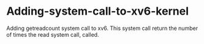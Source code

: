 # Adding-system-call-to-xv6-kernel
Adding getreadcount system call to xv6. This system call return the number of times the read system call, called.
